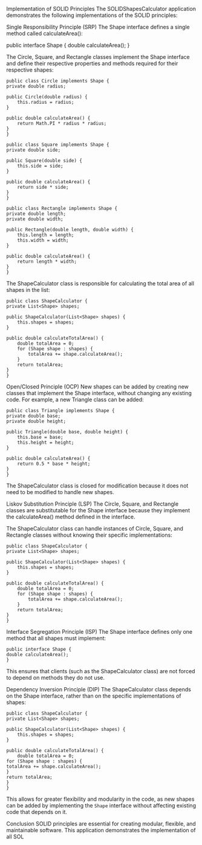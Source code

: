 Implementation of SOLID Principles
The SOLIDShapesCalculator application demonstrates the following implementations of the SOLID principles:

Single Responsibility Principle (SRP)
The Shape interface defines a single method called calculateArea():

public interface Shape {
    double calculateArea();
    }

The Circle, Square, and Rectangle classes implement the Shape interface and define their respective properties and methods required for their respective shapes:

    public class Circle implements Shape {
    private double radius;

    public Circle(double radius) {
        this.radius = radius;
    }

    public double calculateArea() {
        return Math.PI * radius * radius;
    }
    }

    public class Square implements Shape {
    private double side;

    public Square(double side) {
        this.side = side;
    }

    public double calculateArea() {
        return side * side;
    }
    }

    public class Rectangle implements Shape {
    private double length;
    private double width;

    public Rectangle(double length, double width) {
        this.length = length;
        this.width = width;
    }

    public double calculateArea() {
        return length * width;
    }
    }

The ShapeCalculator class is responsible for calculating the total area of all shapes in the list:

    public class ShapeCalculator {
    private List<Shape> shapes;

    public ShapeCalculator(List<Shape> shapes) {
        this.shapes = shapes;
    }

    public double calculateTotalArea() {
        double totalArea = 0;
        for (Shape shape : shapes) {
            totalArea += shape.calculateArea();
        }
        return totalArea;
    }
    }
    
Open/Closed Principle (OCP)
New shapes can be added by creating new classes that implement the Shape interface, without changing any existing code. For example, a new Triangle class can be added:

    public class Triangle implements Shape {
    private double base;
    private double height;

    public Triangle(double base, double height) {
        this.base = base;
        this.height = height;
    }

    public double calculateArea() {
        return 0.5 * base * height;
    }
    }
    
The ShapeCalculator class is closed for modification because it does not need to be modified to handle new shapes.

Liskov Substitution Principle (LSP)
The Circle, Square, and Rectangle classes are substitutable for the Shape interface because they implement the calculateArea() method defined in the interface.

The ShapeCalculator class can handle instances of Circle, Square, and Rectangle classes without knowing their specific implementations:

    public class ShapeCalculator {
    private List<Shape> shapes;

    public ShapeCalculator(List<Shape> shapes) {
        this.shapes = shapes;
    }

    public double calculateTotalArea() {
        double totalArea = 0;
        for (Shape shape : shapes) {
            totalArea += shape.calculateArea();
        }
        return totalArea;
    }
    }
    
Interface Segregation Principle (ISP)
The Shape interface defines only one method that all shapes must implement:


    public interface Shape {
    double calculateArea();
    }
This ensures that clients (such as the ShapeCalculator class) are not forced to depend on methods they do not use.

Dependency Inversion Principle (DIP)
The ShapeCalculator class depends on the Shape interface, rather than on the specific implementations of shapes:
    
    public class ShapeCalculator {
    private List<Shape> shapes;

    public ShapeCalculator(List<Shape> shapes) {
        this.shapes = shapes;
    }

    public double calculateTotalArea() {
        double totalArea = 0;
    for (Shape shape : shapes) {
    totalArea += shape.calculateArea();
    }
    return totalArea;
    }
    }

This allows for greater flexibility and modularity in the code, as new shapes can be added by implementing the `Shape` interface without affecting existing code that depends on it.

Conclusion
SOLID principles are essential for creating modular, flexible, and maintainable software. This application demonstrates the implementation of all SOL
